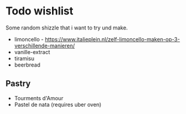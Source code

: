# Todo wishlist

Some random shizzle that i want to try und make.

- limoncello - https://www.italieplein.nl/zelf-limoncello-maken-op-3-verschillende-manieren/
- vanille-extract
- tiramisu
- beerbread


## Pastry
- Tourments d'Amour
- Pastel de nata (requires uber oven)